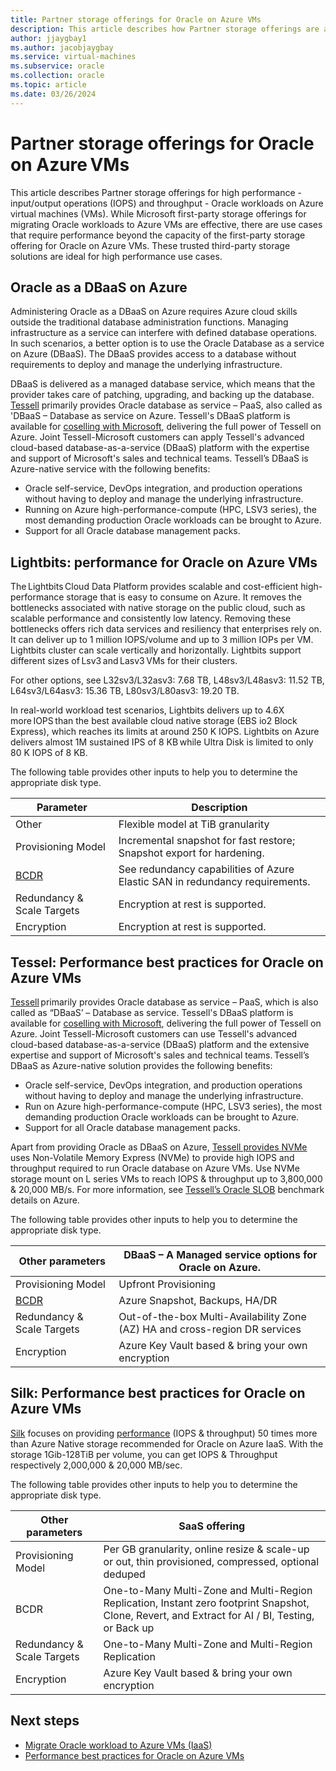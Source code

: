 ```yaml
---
title: Partner storage offerings for Oracle on Azure VMs 
description: This article describes how Partner storage offerings are available for Oracle on Azure Virtual Machines.
author: jjaygbay1
ms.author: jacobjaygbay
ms.service: virtual-machines
ms.subservice: oracle
ms.collection: oracle
ms.topic: article
ms.date: 03/26/2024
---
```


# Partner storage offerings for Oracle on Azure VMs

This article describes Partner storage offerings for high performance - input/output operations (IOPS) and throughput - Oracle workloads on Azure virtual machines (VMs). While Microsoft first-party storage offerings for migrating Oracle workloads to Azure VMs are effective, there are use cases that require performance beyond the capacity of the first-party storage offering for Oracle on Azure VMs. These trusted third-party storage solutions are ideal for high performance use cases. 

## Oracle as a DBaaS on Azure 

Administering Oracle as a DBaaS on Azure requires Azure cloud skills outside the traditional database administration functions. Managing infrastructure as a service can interfere with defined database operations. In such scenarios, a better option is to use the Oracle Database as a service on Azure (DBaaS). The DBaaS provides access to a database without requirements to deploy and manage the underlying infrastructure. 

DBaaS is delivered as a managed database service, which means that the provider takes care of patching, upgrading, and backing up the database.  [Tessell](https://www.tessell.com/) primarily provides Oracle database as service – PaaS, also called as 'DBaaS – Database as service on Azure. Tessell's DBaaS platform is available for [coselling with Microsoft](https://www.tessell.com/blogs/azure-tessell-ip-co-sell), delivering the full power of Tessell on Azure. Joint Tessell-Microsoft customers can apply Tessell's advanced cloud-based database-as-a-service (DBaaS) platform with the expertise and support of Microsoft's sales and technical teams. Tessell’s DBaaS is Azure-native service with the following benefits: 

- Oracle self-service, DevOps integration, and production operations without having to deploy and manage the underlying infrastructure.  
- Running on Azure high-performance-compute (HPC, LSV3 series), the most demanding production Oracle workloads can be brought to Azure.  
- Support for all Oracle database management packs.  

## Lightbits: performance for Oracle on Azure VMs  

The Lightbits Cloud Data Platform provides scalable and cost-efficient high-performance storage that is easy to consume on Azure. It removes the bottlenecks associated with native storage on the public cloud, such as scalable performance and consistently low latency. Removing these bottlenecks offers rich data services and resiliency that enterprises rely on. It can deliver up to 1 million IOPS/volume and up to 3 million IOPs per VM. Lightbits cluster can scale vertically and horizontally. Lightbits support different sizes of Lsv3 and Lasv3 VMs for their clusters. 

For other options, see L32sv3/L32asv3: 7.68 TB, L48sv3/L48asv3: 11.52 TB, L64sv3/L64asv3: 15.36 TB, L80sv3/L80asv3: 19.20 TB. 

In real-world workload test scenarios, Lightbits delivers up to 4.6X more IOPS than the best available cloud native storage (EBS io2 Block Express), which reaches its limits at around 250 K IOPS. Lightbits on Azure delivers almost 1M sustained IPS of 8 KB while Ultra Disk is limited to only 80 K IOPS of 8 KB.

The following table provides other inputs to help you to determine the appropriate disk type.

| Parameter                   | Description                   |
|-----------------------------|------------------------------|
| Other            | Flexible model at TiB granularity |
| Provisioning Model          | Incremental snapshot for fast restore; Snapshot export for hardening. |
| [BCDR](/azure/cloud-adoption-framework/scenarios/oracle-iaas/oracle-disaster-recovery-oracle-landing-zone)                        | See redundancy capabilities of Azure Elastic SAN in redundancy requirements. |
| Redundancy & Scale Targets  | Encryption at rest is supported. |
| Encryption                  | Encryption at rest is supported. |
## Tessel: Performance best practices for Oracle on Azure VMs  

[Tessell](https://www.tessell.com/) primarily provides Oracle database as service – PaaS, which is also called as “DBaaS’ – Database as service. Tessell's DBaaS platform is available for [coselling with Microsoft](https://www.tessell.com/blogs/azure-tessell-ip-co-sell), delivering the full power of Tessell on Azure. Joint Tessell-Microsoft customers can use Tessell's advanced cloud-based database-as-a-service (DBaaS) platform and the extensive expertise and support of Microsoft's sales and technical teams. Tessell’s DBaaS as Azure-native solution provides the following benefits: 

- Oracle self-service, DevOps integration, and production operations without having to deploy and manage the underlying infrastructure.  
- Run on Azure high-performance-compute (HPC, LSV3 series), the most demanding production Oracle workloads can be brought to Azure.  
- Support for all Oracle database management packs.  

Apart from providing Oracle as DBaaS on Azure, [Tessell provides NVMe](https://www.tessell.com/blogs/high-performance-database-with-nvme-storage) uses Non-Volatile Memory Express (NVMe) to provide high IOPS and throughput required to run Oracle database on Azure VMs. Use NVMe storage mount on L series VMs to reach IOPS & throughput up to 3,800,000 & 20,000 MB/s. For more information, see [Tessell’s Oracle SLOB](https://www.tessell.com/blogs/azure-oracle-benchmark) benchmark details on Azure. 

The following table provides other inputs to help you to determine the appropriate disk type.

| Other parameters                  |  DBaaS – A Managed service options for Oracle on Azure.                  |
|-----------------------------|------------------------------|
| Provisioning Model          | Upfront Provisioning                        |
| [BCDR](/azure/cloud-adoption-framework/scenarios/oracle-iaas/oracle-disaster-recovery-oracle-landing-zone)  | Azure Snapshot, Backups, HA/DR  |
| Redundancy & Scale Targets  | Out-of-the-box Multi-Availability Zone (AZ) HA and cross-region DR services   |
| Encryption       | Azure Key Vault based & bring your own encryption          |


## Silk: Performance best practices for Oracle on Azure VMs  

[Silk](https://silk.us/about-us/)  focuses on providing [performance](https://silk.us/performance/) (IOPS & throughput) 50 times more than Azure Native storage recommended for Oracle on Azure IaaS. With the storage 1Gib-128TiB per volume, you can get IOPS & Throughput respectively 2,000,000 & 20,000 MB/sec.  


The following table provides other inputs to help you to determine the appropriate disk type.

| Other parameters         | SaaS offering                 |
|--------------------------|----------------------------|
| Provisioning Model       | Per GB granularity, online resize & scale-up or out, thin provisioned, compressed, optional deduped |
| BCDR                     | One-to-Many Multi-Zone and Multi-Region Replication, Instant zero footprint Snapshot, Clone, Revert, and Extract for AI / BI, Testing, or Back up |
| Redundancy & Scale Targets | One-to-Many Multi-Zone and Multi-Region Replication                                                  |
| Encryption   | Azure Key Vault based & bring your own encryption      |

## Next steps
- [Migrate Oracle workload to Azure VMs (IaaS)](oracle-migration.md)
- [Performance best practices for Oracle on Azure VMs](oracle-performance-best-practice.md)
